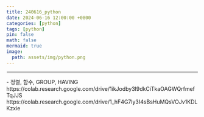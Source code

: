 ```yaml
---
title: 240616_python
date: 2024-06-16 12:00:00 +0800
categories: [python]
tags: [python]
pin: false
math: false
mermaid: true
image:
  path: assets/img/python.png
---
```


<hr style="border:1px solid white">
- 정렬, 함수, GROUP, HAVING
    https://colab.research.google.com/drive/1ikJodby3l9dkCiTkaOAGWQrfmefTqJJS
    https://colab.research.google.com/drive/1_hF4G7ly3I4sBsHuMQsVOJv1KDLKzxie